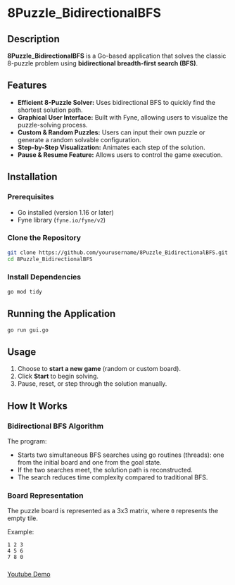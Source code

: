 # 8Puzzle_BidirectionalBFS

## Description

**8Puzzle_BidirectionalBFS** is a Go-based application that solves the classic 8-puzzle problem using **bidirectional breadth-first search (BFS)**.

## Features

- **Efficient 8-Puzzle Solver:** Uses bidirectional BFS to quickly find the shortest solution path.
- **Graphical User Interface:** Built with Fyne, allowing users to visualize the puzzle-solving process.
- **Custom & Random Puzzles:** Users can input their own puzzle or generate a random solvable configuration.
- **Step-by-Step Visualization:** Animates each step of the solution.
- **Pause & Resume Feature:** Allows users to control the game execution.

## Installation

### Prerequisites

- Go installed (version 1.16 or later)
- Fyne library (`fyne.io/fyne/v2`)

### Clone the Repository

```sh
git clone https://github.com/yourusername/8Puzzle_BidirectionalBFS.git
cd 8Puzzle_BidirectionalBFS
```

### Install Dependencies

```sh
go mod tidy
```

## Running the Application

```sh
go run gui.go
```

## Usage

1. Choose to **start a new game** (random or custom board).
2. Click **Start** to begin solving.
3. Pause, reset, or step through the solution manually.

## How It Works

### Bidirectional BFS Algorithm

The program:
- Starts two simultaneous BFS searches using go routines (threads): one from the initial board and one from the goal state.
- If the two searches meet, the solution path is reconstructed.
- The search reduces time complexity compared to traditional BFS.

### Board Representation

The puzzle board is represented as a 3x3 matrix, where `0` represents the empty tile.

Example:

```
1 2 3
4 5 6
7 8 0
```

###
[Youtube Demo](https://youtu.be/4SW85icXgYs)
